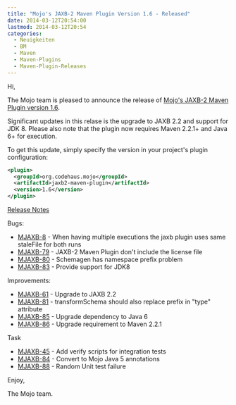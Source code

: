 ```yaml
---
title: "Mojo's JAXB-2 Maven Plugin Version 1.6 - Released"
date: 2014-03-12T20:54:00
lastmod: 2014-03-12T20:54
categories:
  - Neuigkeiten
  - BM
  - Maven
  - Maven-Plugins
  - Maven-Plugin-Releases
---
```

Hi,

The Mojo team is pleased to announce the release of 
[Mojo's JAXB-2 Maven Plugin version 1.6](http://mojo.codehaus.org/jaxb2-maven-plugin/).


Significant updates in this relase is the upgrade to JAXB 2.2 and support for JDK 8. 
Please also note that the plugin now requires Maven 2.2.1+ and Java 6+ for execution.


To get this update, simply specify the version in your project's plugin configuration:

```xml
<plugin>
  <groupId>org.codehaus.mojo</groupId>
  <artifactId>jaxb2-maven-plugin</artifactId>
  <version>1.6</version>
</plugin>
```

[Release Notes](http://jira.codehaus.org/secure/ReleaseNote.jspa?projectId=11699&version=18747)

<!-- more -->


Bugs:

 * [MJAXB-8](https://issues.apache.org/jira/browse/MJAXB-8) - When having multiple executions the jaxb plugin uses same staleFile for both runs
 * [MJAXB-79](https://issues.apache.org/jira/browse/MJAXB-79) - JAXB-2 Maven Plugin don't include the license file
 * [MJAXB-80](https://issues.apache.org/jira/browse/MJAXB-80) - Schemagen has namespace prefix problem
 * [MJAXB-83](https://issues.apache.org/jira/browse/MJAXB-83) - Provide support for JDK8

Improvements:

 * [MJAXB-61](https://issues.apache.org/jira/browse/MJAXB-61) - Upgrade to JAXB 2.2
 * [MJAXB-81](https://issues.apache.org/jira/browse/MJAXB-81) - transformSchema should also replace prefix in "type" attribute
 * [MJAXB-85](https://issues.apache.org/jira/browse/MJAXB-85) - Upgrade dependency to Java 6
 * [MJAXB-86](https://issues.apache.org/jira/browse/MJAXB-86) - Upgrade requirement to Maven 2.2.1

Task

 * [MJAXB-45](https://issues.apache.org/jira/browse/MJAXB-45) - Add verify scripts for integration tests
 * [MJAXB-84](https://issues.apache.org/jira/browse/MJAXB-84) - Convert to Mojo Java 5 annotations
 * [MJAXB-88](https://issues.apache.org/jira/browse/MJAXB-88) - Random Unit test failure


Enjoy,

The Mojo team.
